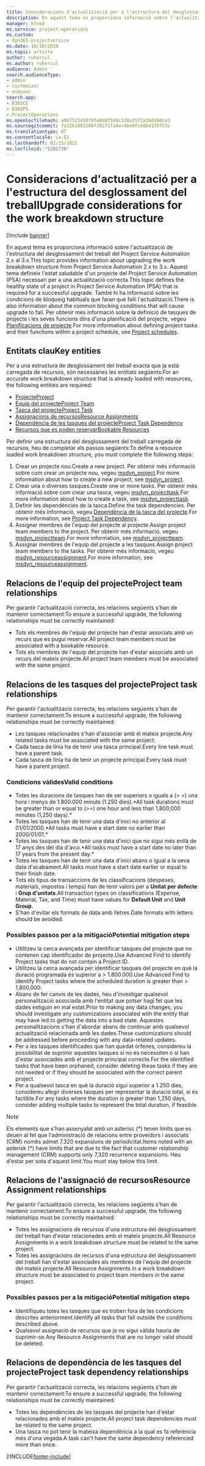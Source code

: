 ```yaml
---
title: Consideracions d'actualització per a l'estructura del desglossament del treball
description: En aquest tema es proporciona informació sobre l'actualització de l'estructura del desglossament del treball del Project Service Automation 2.x al 3.x.
manager: kfend
ms.service: project-operations
ms.custom:
- dyn365-projectservice
ms.date: 10/18/2019
ms.topic: article
author: ruhercul
ms.author: ruhercul
audience: Admin
search.audienceType:
- admin
- customizer
- enduser
search.app:
- D365CE
- D365PS
- ProjectOperations
ms.openlocfilehash: a067521410f0fe0d8f5d4c510a35f2a3b018dce3
ms.sourcegitcommit: fa32b1893286f20271fa4ec4be8fc68bd135f53c
ms.translationtype: HT
ms.contentlocale: ca-ES
ms.lasthandoff: 02/15/2021
ms.locfileid: "5281736"
---
```

# <a name="upgrade-considerations-for-the-work-breakdown-structure"></a><span data-ttu-id="5a7e0-103">Consideracions d'actualització per a l'estructura del desglossament del treball</span><span class="sxs-lookup"><span data-stu-id="5a7e0-103">Upgrade considerations for the work breakdown structure</span></span>

[!include [banner](../includes/psa-now-project-operations.md)]

<span data-ttu-id="5a7e0-104">En aquest tema es proporciona informació sobre l'actualització de l'estructura del desglossament del treball del Project Service Automation 2.x al 3.x.</span><span class="sxs-lookup"><span data-stu-id="5a7e0-104">This topic provides information about upgrading the work breakdown structure from Project Service Automation 2.x to 3.x.</span></span> <span data-ttu-id="5a7e0-105">Aquest tema defineix l'estat saludable d'un projecte del Project Service Automation (PSA) necessari per a una actualització correcta.</span><span class="sxs-lookup"><span data-stu-id="5a7e0-105">This topic defines the healthy state of a project in Project Service Automation (PSA) that is required for a successful upgrade.</span></span> <span data-ttu-id="5a7e0-106">També hi ha informació sobre les condicions de bloqueig habituals que faran que falli l'actualització.</span><span class="sxs-lookup"><span data-stu-id="5a7e0-106">There is also information about the common blocking conditions that will cause upgrade to fail.</span></span> <span data-ttu-id="5a7e0-107">Per obtenir més informació sobre la definició de tasques de projecte i les seves funcions dins d'una planificació del projecte, vegeu [Planificacions de projecte](project-creating.md).</span><span class="sxs-lookup"><span data-stu-id="5a7e0-107">For more information about defining project tasks and their functions within a project schedule, see [Project schedules](project-creating.md).</span></span>

## <a name="key-entities"></a><span data-ttu-id="5a7e0-108">Entitats clau</span><span class="sxs-lookup"><span data-stu-id="5a7e0-108">Key entities</span></span>
<span data-ttu-id="5a7e0-109">Per a una estructura de desglossament del treball exacta que ja està carregada de recursos, són necessàries les entitats següents:</span><span class="sxs-lookup"><span data-stu-id="5a7e0-109">For an accurate work breakdown structure that is already loaded with resources, the following entities are required:</span></span>

- [<span data-ttu-id="5a7e0-110">Projecte</span><span class="sxs-lookup"><span data-stu-id="5a7e0-110">Project</span></span>](https://docs.microsoft.com/dynamics365/customerengagement/on-premises/developer/entities/msdyn_project)
- [<span data-ttu-id="5a7e0-111">Equip del projecte</span><span class="sxs-lookup"><span data-stu-id="5a7e0-111">Project Team</span></span>](https://docs.microsoft.com/dynamics365/customerengagement/on-premises/developer/entities/msdyn_projectteam)
- [<span data-ttu-id="5a7e0-112">Tasca del projecte</span><span class="sxs-lookup"><span data-stu-id="5a7e0-112">Project Task</span></span>](https://docs.microsoft.com/dynamics365/customerengagement/on-premises/developer/entities/msdyn_projecttask)
- [<span data-ttu-id="5a7e0-113">Assignacions de recursos</span><span class="sxs-lookup"><span data-stu-id="5a7e0-113">Resource Assignments</span></span>](https://docs.microsoft.com/dynamics365/customerengagement/on-premises/developer/entities/msdyn_resourceassignment)
- [<span data-ttu-id="5a7e0-114">Dependència de les tasques del projecte</span><span class="sxs-lookup"><span data-stu-id="5a7e0-114">Project Task Dependency</span></span>](https://docs.microsoft.com/dynamics365/customerengagement/on-premises/developer/entities/msdyn_projecttaskdependency)
- [<span data-ttu-id="5a7e0-115">Recursos que es poden reservar</span><span class="sxs-lookup"><span data-stu-id="5a7e0-115">Bookable Resources</span></span>](https://docs.microsoft.com/dynamics365/customerengagement/on-premises/developer/entities/bookableresource)

<span data-ttu-id="5a7e0-116">Per definir una estructura del desglossament del treball carregada de recursos, heu de completar els passos següents:</span><span class="sxs-lookup"><span data-stu-id="5a7e0-116">To define a resource loaded work breakdown structure, you must complete the following steps:</span></span>

1. <span data-ttu-id="5a7e0-117">Crear un projecte nou.</span><span class="sxs-lookup"><span data-stu-id="5a7e0-117">Create a new project.</span></span> <span data-ttu-id="5a7e0-118">Per obtenir més informació sobre com crear un projecte nou, vegeu [msdyn_project](https://docs.microsoft.com/dynamics365/customerengagement/on-premises/developer/entities/msdyn_project).</span><span class="sxs-lookup"><span data-stu-id="5a7e0-118">For more information about how to create a new project, see [msdyn_project](https://docs.microsoft.com/dynamics365/customerengagement/on-premises/developer/entities/msdyn_project).</span></span>
2. <span data-ttu-id="5a7e0-119">Crear una o diverses tasques.</span><span class="sxs-lookup"><span data-stu-id="5a7e0-119">Create one or more tasks.</span></span> <span data-ttu-id="5a7e0-120">Per obtenir més informació sobre com crear una tasca, vegeu [msdyn_projecttask](https://docs.microsoft.com/dynamics365/customerengagement/on-premises/developer/entities/msdyn_projecttask).</span><span class="sxs-lookup"><span data-stu-id="5a7e0-120">For more information about how to create a task, see [msdyn_projecttask](https://docs.microsoft.com/dynamics365/customerengagement/on-premises/developer/entities/msdyn_projecttask).</span></span>
3. <span data-ttu-id="5a7e0-121">Definir les dependències de la tasca.</span><span class="sxs-lookup"><span data-stu-id="5a7e0-121">Define the task dependencies.</span></span> <span data-ttu-id="5a7e0-122">Per obtenir més informació, vegeu [Dependència de la tasca del projecte](https://docs.microsoft.com/dynamics365/customerengagement/on-premises/developer/entities/msdyn_projecttaskdependency).</span><span class="sxs-lookup"><span data-stu-id="5a7e0-122">For more information, see [Project Task Dependency](https://docs.microsoft.com/dynamics365/customerengagement/on-premises/developer/entities/msdyn_projecttaskdependency).</span></span>
4. <span data-ttu-id="5a7e0-123">Assignar membres de l'equip del projecte al projecte.</span><span class="sxs-lookup"><span data-stu-id="5a7e0-123">Assign project team members to the project.</span></span> <span data-ttu-id="5a7e0-124">Per obtenir més informació, vegeu [msdyn_projectteam](https://docs.microsoft.com/dynamics365/customerengagement/on-premises/developer/entities/msdyn_projectteam).</span><span class="sxs-lookup"><span data-stu-id="5a7e0-124">For more information, see [msdyn_projectteam](https://docs.microsoft.com/dynamics365/customerengagement/on-premises/developer/entities/msdyn_projectteam).</span></span>
5. <span data-ttu-id="5a7e0-125">Assignar membres de l'equip del projecte a les tasques.</span><span class="sxs-lookup"><span data-stu-id="5a7e0-125">Assign project team members to the tasks.</span></span> <span data-ttu-id="5a7e0-126">Per obtenir més informació, vegeu [msdyn_resourceassignment](https://docs.microsoft.com/dynamics365/customerengagement/on-premises/developer/entities/msdyn_resourceassignment).</span><span class="sxs-lookup"><span data-stu-id="5a7e0-126">For more information, see [msdyn_resourceassignment](https://docs.microsoft.com/dynamics365/customerengagement/on-premises/developer/entities/msdyn_resourceassignment).</span></span>

## <a name="project-team-relationships"></a><span data-ttu-id="5a7e0-127">Relacions de l'equip del projecte</span><span class="sxs-lookup"><span data-stu-id="5a7e0-127">Project team relationships</span></span>

<span data-ttu-id="5a7e0-128">Per garantir l'actualització correcta, les relacions següents s'han de mantenir correctament:</span><span class="sxs-lookup"><span data-stu-id="5a7e0-128">To ensure a successful upgrade, the following relationships must be correctly maintained:</span></span>
- <span data-ttu-id="5a7e0-129">Tots els membres de l'equip del projecte han d'estar associats amb un recurs que es pugui reservar.</span><span class="sxs-lookup"><span data-stu-id="5a7e0-129">All project team members must be associated with a bookable resource.</span></span>
- <span data-ttu-id="5a7e0-130">Tots els membres de l'equip del projecte han d'estar associats amb un recurs del mateix projecte.</span><span class="sxs-lookup"><span data-stu-id="5a7e0-130">All project team members must be associated with the same project.</span></span> 

## <a name="project-task-relationships"></a><span data-ttu-id="5a7e0-131">Relacions de les tasques del projecte</span><span class="sxs-lookup"><span data-stu-id="5a7e0-131">Project task relationships</span></span>
<span data-ttu-id="5a7e0-132">Per garantir l'actualització correcta, les relacions següents s'han de mantenir correctament:</span><span class="sxs-lookup"><span data-stu-id="5a7e0-132">To ensure a successful upgrade, the following relationships must be correctly maintained:</span></span>

- <span data-ttu-id="5a7e0-133">Les tasques relacionades s'han d'associar amb el mateix projecte.</span><span class="sxs-lookup"><span data-stu-id="5a7e0-133">Any related tasks must be associated with the same project.</span></span>
- <span data-ttu-id="5a7e0-134">Cada tasca de línia ha de tenir una tasca principal.</span><span class="sxs-lookup"><span data-stu-id="5a7e0-134">Every line task must have a parent task.</span></span>
- <span data-ttu-id="5a7e0-135">Cada tasca de línia ha de tenir un projecte principal.</span><span class="sxs-lookup"><span data-stu-id="5a7e0-135">Every task must have a parent project.</span></span>

### <a name="valid-conditions"></a><span data-ttu-id="5a7e0-136">Condicions vàlides</span><span class="sxs-lookup"><span data-stu-id="5a7e0-136">Valid conditions</span></span>

- <span data-ttu-id="5a7e0-137">Totes les duracions de tasques han de ser superiors o iguals a (> =) una hora i menys de 1.800.000 minuts (1.250 dies).\*</span><span class="sxs-lookup"><span data-stu-id="5a7e0-137">All task durations must be greater than or equal to (>=) one hour and less than 1,800,000 minutes (1,250 days).\*</span></span>
- <span data-ttu-id="5a7e0-138">Totes les tasques han de tenir una data d'inici no anterior al 01/01/2000.\*</span><span class="sxs-lookup"><span data-stu-id="5a7e0-138">All tasks must have a start date no earlier than 2000/01/01.\*</span></span>
- <span data-ttu-id="5a7e0-139">Totes les tasques han de tenir una data d'inici que no sigui més enllà de 17 anys des del dia d'avui.\*</span><span class="sxs-lookup"><span data-stu-id="5a7e0-139">All tasks must have a start date no later than 17 years from the present day.\*</span></span>
- <span data-ttu-id="5a7e0-140">Totes les tasques han de tenir una data d'inici abans o igual a la seva data d'acabament.</span><span class="sxs-lookup"><span data-stu-id="5a7e0-140">All tasks must have a start date earlier or equal to their finish date.</span></span>
- <span data-ttu-id="5a7e0-141">Tots els tipus de transaccions de les classificacions (despeses, materials, impostos i temps) han de tenir valors per a **Unitat per defecte** i **Grup d'unitats**.</span><span class="sxs-lookup"><span data-stu-id="5a7e0-141">All transaction types on classifications (Expense, Material, Tax, and Time) must have values for **Default Unit** and **Unit Group**.</span></span>
- <span data-ttu-id="5a7e0-142">S'han d'evitar els formats de data amb lletres.</span><span class="sxs-lookup"><span data-stu-id="5a7e0-142">Date formats with letters should be avoided.</span></span>

### <a name="potential-mitigation-steps"></a><span data-ttu-id="5a7e0-143">Possibles passos per a la mitigació</span><span class="sxs-lookup"><span data-stu-id="5a7e0-143">Potential mitigation steps</span></span>
- <span data-ttu-id="5a7e0-144">Utilitzeu la cerca avançada per identificar tasques del projecte que no contenen cap identificador de projecte.</span><span class="sxs-lookup"><span data-stu-id="5a7e0-144">Use Advanced Find to identify Project tasks that do not contain a Project ID.</span></span>
- <span data-ttu-id="5a7e0-145">Utilitzeu la cerca avançada per identificar tasques del projecte en què la duració programada és superior a > 1.800.000.</span><span class="sxs-lookup"><span data-stu-id="5a7e0-145">Use Advanced Find to identify Project tasks where the scheduled duration is greater than > 1,800,000.</span></span>
- <span data-ttu-id="5a7e0-146">Abans de fer canvis de les dades, heu d'investigar qualsevol personalització associada amb l'entitat que potser hagi fet que les dades estiguin en mal estat.</span><span class="sxs-lookup"><span data-stu-id="5a7e0-146">Prior to making any data changes, you should investigate any customizations associated with the entity that may have led to getting the data into a bad state.</span></span> <span data-ttu-id="5a7e0-147">Aquestes personalitzacions s'han d'abordar abans de continuar amb qualsevol actualització relacionada amb les dades.</span><span class="sxs-lookup"><span data-stu-id="5a7e0-147">These customizations should be addressed before proceeding with any data-related updates.</span></span>
- <span data-ttu-id="5a7e0-148">Per a les tasques identificades que han quedat òrfenes, considereu la possibilitat de suprimir aquestes tasques si no es necessiten o si han d'estar associades amb el projecte principal correcte.</span><span class="sxs-lookup"><span data-stu-id="5a7e0-148">For the identified tasks that have been orphaned, consider deleting these tasks if they are not needed or if they should be associated with the correct parent project.</span></span>
- <span data-ttu-id="5a7e0-149">Per a qualsevol tasca en què la duració sigui superior a 1.250 dies, considereu afegir diverses tasques per representar la duració total, si és factible.</span><span class="sxs-lookup"><span data-stu-id="5a7e0-149">For any tasks where the duration is greater than 1,250 days, consider adding multiple tasks to represent the total duration, if feasible.</span></span>

> [!NOTE]
> <span data-ttu-id="5a7e0-150">Els elements que s'han assenyalat amb un asterisc (\*) tenen límits que es deuen al fet que l'administració de relacions entre proveïdors i associats (CRM) només admet 7.320 expansions de periodicitat.</span><span class="sxs-lookup"><span data-stu-id="5a7e0-150">Items noted with an asterisk (\*) have limits that are due to the fact that customer relationship management (CRM) supports only 7,320 recurrence expansions.</span></span> <span data-ttu-id="5a7e0-151">Heu d'estar per sota d'aquest límit.</span><span class="sxs-lookup"><span data-stu-id="5a7e0-151">You must stay below this limit.</span></span>

## <a name="resource-assignment-relationships"></a><span data-ttu-id="5a7e0-152">Relacions de l'assignació de recursos</span><span class="sxs-lookup"><span data-stu-id="5a7e0-152">Resource Assignment relationships</span></span>
<span data-ttu-id="5a7e0-153">Per garantir l'actualització correcta, les relacions següents s'han de mantenir correctament:</span><span class="sxs-lookup"><span data-stu-id="5a7e0-153">To ensure a successful upgrade, the following relationships must be correctly maintained:</span></span>

- <span data-ttu-id="5a7e0-154">Totes les assignacions de recursos d'una estructura del desglossament del treball han d'estar relacionades amb el mateix projecte.</span><span class="sxs-lookup"><span data-stu-id="5a7e0-154">All Resource Assignments in a work breakdown structure must be related to the same project.</span></span>
- <span data-ttu-id="5a7e0-155">Totes les assignacions de recursos d'una estructura del desglossament del treball han d'estar associades als membres de l'equip del projecte del mateix projecte.</span><span class="sxs-lookup"><span data-stu-id="5a7e0-155">All Resource Assignments in a work breakdown structure must be associated to project team members in the same project.</span></span>

### <a name="potential-mitigation-steps"></a><span data-ttu-id="5a7e0-156">Possibles passos per a la mitigació</span><span class="sxs-lookup"><span data-stu-id="5a7e0-156">Potential mitigation steps</span></span>
- <span data-ttu-id="5a7e0-157">Identifiqueu totes les tasques que es troben fora de les condicions descrites anteriorment.</span><span class="sxs-lookup"><span data-stu-id="5a7e0-157">Identify all tasks that fall outside the conditions described above.</span></span>  
- <span data-ttu-id="5a7e0-158">Qualsevol assignació de recursos que ja no sigui vàlida hauria de suprimir-se.</span><span class="sxs-lookup"><span data-stu-id="5a7e0-158">Any Resource Assignments that are no longer valid should be deleted.</span></span>

## <a name="project-task-dependency-relationships"></a><span data-ttu-id="5a7e0-159">Relacions de dependència de les tasques del projecte</span><span class="sxs-lookup"><span data-stu-id="5a7e0-159">Project task dependency relationships</span></span>
<span data-ttu-id="5a7e0-160">Per garantir l'actualització correcta, les relacions següents s'han de mantenir correctament:</span><span class="sxs-lookup"><span data-stu-id="5a7e0-160">To ensure a successful upgrade, the following relationships must be correctly maintained:</span></span>

- <span data-ttu-id="5a7e0-161">Totes les dependències de les tasques del projecte han d'estar relacionades amb el mateix projecte.</span><span class="sxs-lookup"><span data-stu-id="5a7e0-161">All project task dependencies must be related to the same project.</span></span>
- <span data-ttu-id="5a7e0-162">Una tasca no pot tenir la mateixa dependència a la qual es fa referència més d'una vegada.</span><span class="sxs-lookup"><span data-stu-id="5a7e0-162">A task can't have the same dependency referenced more than once.</span></span>


[!INCLUDE[footer-include](../includes/footer-banner.md)]